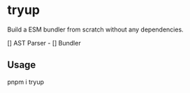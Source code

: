 # tryup

Build a ESM bundler from scratch without any dependencies.

[] AST Parser
    - 
[] Bundler

## Usage

pnpm i tryup




